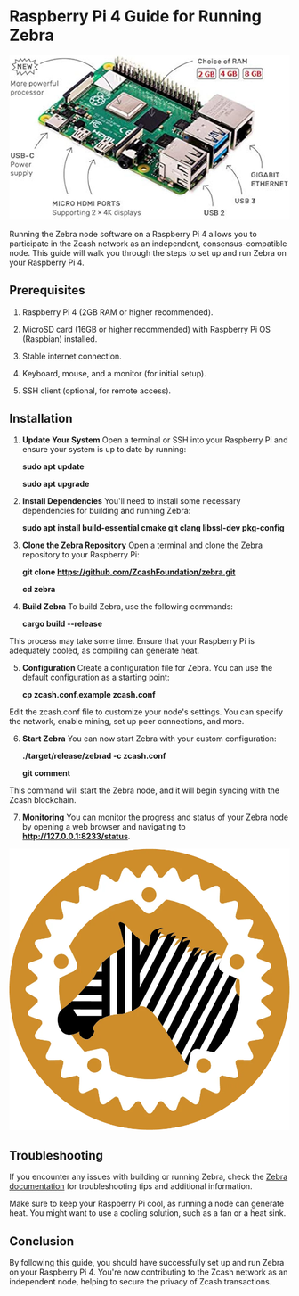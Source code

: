 # Raspberry Pi 4 Guide for Running Zebra

![Raspberry pi4](assets/41cDz-BqefL._AC_UF894,1000_QL80_.png)

Running the Zebra node software on a Raspberry Pi 4 allows you to participate in the Zcash network as an independent, consensus-compatible node. This guide will walk you through the steps to set up and run Zebra on your Raspberry Pi 4.

## Prerequisites

1. Raspberry Pi 4 (2GB RAM or higher recommended).

2. MicroSD card (16GB or higher recommended) with Raspberry Pi OS (Raspbian) installed.

3. Stable internet connection.

4. Keyboard, mouse, and a monitor (for initial setup).

5. SSH client (optional, for remote access).

## Installation

1. __Update Your System__
Open a terminal or SSH into your Raspberry Pi and ensure your system is up to date by running:

   __sudo apt update__

   __sudo apt upgrade__

2. __Install Dependencies__
You'll need to install some necessary dependencies for building and running Zebra:

   __sudo apt install build-essential cmake git clang libssl-dev pkg-config__

3. __Clone the Zebra Repository__
Open a terminal and clone the Zebra repository to your Raspberry Pi:

   __git clone https://github.com/ZcashFoundation/zebra.git__

   __cd zebra__

4. __Build Zebra__
To build Zebra, use the following commands:

   __cargo build --release__

This process may take some time. Ensure that your Raspberry Pi is adequately cooled, as compiling can generate heat.

5. __Configuration__
Create a configuration file for Zebra. You can use the default configuration as a starting point:

   __cp zcash.conf.example zcash.conf__

Edit the zcash.conf file to customize your node's settings. You can specify the network, enable mining, set up peer connections, and more.

6. __Start Zebra__
You can now start Zebra with your custom configuration:

   __./target/release/zebrad -c zcash.conf__

   __git comment__ 

This command will start the Zebra node, and it will begin syncing with the Zcash blockchain.

7. __Monitoring__
You can monitor the progress and status of your Zebra node by opening a web browser and navigating to __http://127.0.0.1:8233/status__.

![Zebra logo](assets/daeacb227c9b3a9e448d6e0e61f9641e9b233b80.png)

## Troubleshooting

If you encounter any issues with building or running Zebra, check the [Zebra documentation](https://doc.zebra.zfnd.org/docs/intro.html) for troubleshooting tips and additional information.

Make sure to keep your Raspberry Pi cool, as running a node can generate heat. You might want to use a cooling solution, such as a fan or a heat sink.

## Conclusion

By following this guide, you should have successfully set up and run Zebra on your Raspberry Pi 4. You're now contributing to the Zcash network as an independent node, helping to secure the privacy of Zcash transactions.